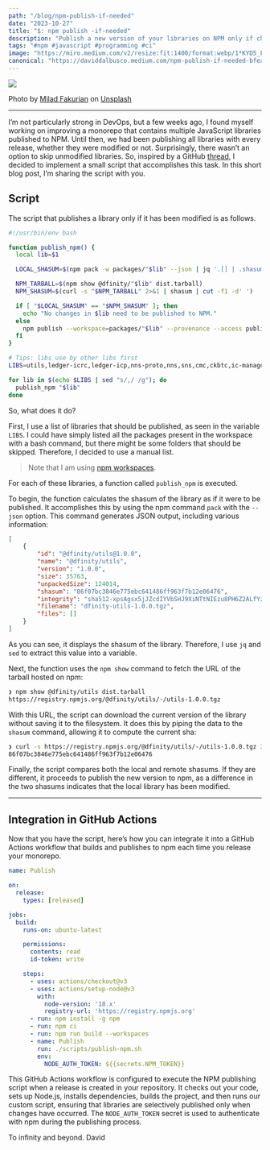 ```yaml
---
path: "/blog/npm-publish-if-needed"
date: "2023-10-27"
title: "$: npm publish -if-needed"
description: "Publish a new version of your libraries on NPM only if changes have been made."
tags: "#npm #javascript #programming #ci"
image: "https://miro.medium.com/v2/resize:fit:1400/format:webp/1*KYD5_FMmuJCIbp2--hBcvA.jpeg"
canonical: "https://daviddalbusco.medium.com/npm-publish-if-needed-bfeaa781dfd0"
---
```


![](https://cdn-images-1.medium.com/max/6720/1*KYD5_FMmuJCIbp2--hBcvA.jpeg)

Photo by [Milad Fakurian](https://unsplash.com/fr/@fakurian?utm_content=creditCopyText&utm_medium=referral&utm_source=unsplash) on [Unsplash](https://unsplash.com/fr/photos/tableau-abstrait-rose-vert-et-bleu-UYgrVfIhBec?utm_content=creditCopyText&utm_medium=referral&utm_source=unsplash)

---

I’m not particularly strong in DevOps, but a few weeks ago, I found myself working on improving a monorepo that contains multiple JavaScript libraries published to NPM. Until then, we had been publishing all libraries with every release, whether they were modified or not. Surprisingly, there wasn’t an option to skip unmodified libraries. So, inspired by a GitHub [thread](https://github.com/npm/rfcs/issues/466), I decided to implement a small script that accomplishes this task. In this short blog post, I’m sharing the script with you.

## Script

The script that publishes a library only if it has been modified is as follows.

```bash
#!/usr/bin/env bash

function publish_npm() {
  local lib=$1

  LOCAL_SHASUM=$(npm pack -w packages/"$lib" --json | jq '.[] | .shasum' | sed -r 's/^"|"$//g')

  NPM_TARBALL=$(npm show @dfinity/"$lib" dist.tarball)
  NPM_SHASUM=$(curl -s "$NPM_TARBALL" 2>&1 | shasum | cut -f1 -d' ')

  if [ "$LOCAL_SHASUM" == "$NPM_SHASUM" ]; then
    echo "No changes in $lib need to be published to NPM."
  else
    npm publish --workspace=packages/"$lib" --provenance --access public
  fi
}

# Tips: libs use by other libs first
LIBS=utils,ledger-icrc,ledger-icp,nns-proto,nns,sns,cmc,ckbtc,ic-management

for lib in $(echo $LIBS | sed "s/,/ /g"); do
  publish_npm "$lib"
done
```

So, what does it do?

First, I use a list of libraries that should be published, as seen in the variable `LIBS`. I could have simply listed all the packages present in the workspace with a bash command, but there might be some folders that should be skipped. Therefore, I decided to use a manual list.

> Note that I am using [npm workspaces](https://docs.npmjs.com/cli/v7/using-npm/workspaces).

For each of these libraries, a function called `publish_npm` is executed.

To begin, the function calculates the shasum of the library as if it were to be published. It accomplishes this by using the npm command `pack` with the `--json` option. This command generates JSON output, including various information:

```json
[
	{
		"id": "@dfinity/utils@1.0.0",
		"name": "@dfinity/utils",
		"version": "1.0.0",
		"size": 35763,
		"unpackedSize": 124014,
		"shasum": "86f07bc3846e775ebc641486ff963f7b12e06476",
		"integrity": "sha512-xpsAgsx5jJZcdIYVbSHJ9XiNTtNIEzu8PH6Z2ALfYzF5an6B1HHTOGmhGUfLFBiEbQAyGb0zULcqBUV6lFVlCg==",
		"filename": "dfinity-utils-1.0.0.tgz",
		"files": []
	}
]
```

As you can see, it displays the shasum of the library. Therefore, I use `jq` and `sed` to extract this value into a variable.

Next, the function uses the `npm show` command to fetch the URL of the tarball hosted on npm:

```bash
❯ npm show @dfinity/utils dist.tarball
https://registry.npmjs.org/@dfinity/utils/-/utils-1.0.0.tgz
```

With this URL, the script can download the current version of the library without saving it to the filesystem. It does this by piping the data to the `shasum` command, allowing it to compute the current sha:

```bash
❯ curl -s https://registry.npmjs.org/@dfinity/utils/-/utils-1.0.0.tgz 2>&1 | shasum | cut -f1 -d' '
86f07bc3846e775ebc641486ff963f7b12e06476
```

Finally, the script compares both the local and remote shasums. If they are different, it proceeds to publish the new version to npm, as a difference in the two shasums indicates that the local library has been modified.

---

## Integration in GitHub Actions

Now that you have the script, here’s how you can integrate it into a GitHub Actions workflow that builds and publishes to npm each time you release your monorepo.

```yaml
name: Publish

on:
  release:
    types: [released]

jobs:
  build:
    runs-on: ubuntu-latest

    permissions:
      contents: read
      id-token: write

    steps:
      - uses: actions/checkout@v3
      - uses: actions/setup-node@v3
        with:
          node-version: '18.x'
          registry-url: 'https://registry.npmjs.org'
      - run: npm install -g npm
      - run: npm ci
      - run: npm run build --workspaces
      - name: Publish
        run: ./scripts/publish-npm.sh
        env:
          NODE_AUTH_TOKEN: ${{secrets.NPM_TOKEN}}
```

This GitHub Actions workflow is configured to execute the NPM publishing script when a release is created in your repository. It checks out your code, sets up Node.js, installs dependencies, builds the project, and then runs our custom script, ensuring that libraries are selectively published only when changes have occurred. The `NODE_AUTH_TOKEN` secret is used to authenticate with npm during the publishing process.

To infinity and beyond.
David
